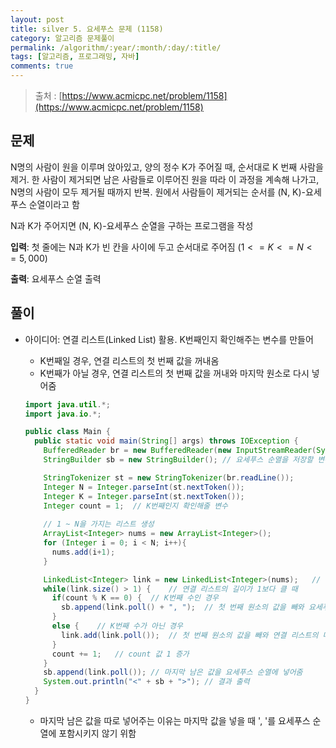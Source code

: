 ```yaml
---
layout: post
title: silver 5. 요세푸스 문제 (1158)
category: 알고리즘 문제풀이
permalink: /algorithm/:year/:month/:day/:title/
tags: [알고리즘, 프로그래밍, 자바]
comments: true
---
```




> 출처 : [https://www.acmicpc.net/problem/1158](https://www.acmicpc.net/problem/1158)



## 문제

N명의 사람이 원을 이루며 앉아있고, 양의 정수 K가 주어질 때, 순서대로 K 번째 사람을 제거. 한 사람이 제거되면 남은 사람들로 이루어진 원을 따라 이 과정을 계속해 나가고, N명의 사람이 모두 제거될 때까지 반복. 원에서 사람들이 제거되는 순서를 (N, K)-요세푸스 순열이라고 함

N과 K가 주어지면 (N, K)-요세푸스 순열을 구하는 프로그램을 작성



**입력**: 첫 줄에는 N과 K가 빈 칸을 사이에 두고 순서대로 주어짐 ($1 <= K <= N <= 5,000$)

**출력**: 요세푸스 순열 출력





## 풀이

- 아이디어: 연결 리스트(Linked List) 활용. K번째인지 확인해주는 변수를 만들어

	- K번째일 경우, 연결 리스트의 첫 번째 값을 꺼내옴
	- K번째가 아닐 경우, 연결 리스트의 첫 번째 값을 꺼내와 마지막 원소로 다시 넣어줌

	```java
	import java.util.*;
	import java.io.*;
	
	public class Main {
	  public static void main(String[] args) throws IOException {
	    BufferedReader br = new BufferedReader(new InputStreamReader(System.in));
	    StringBuilder sb = new StringBuilder();	// 요세푸스 순열을 저장할 변수
	
	    StringTokenizer st = new StringTokenizer(br.readLine());
	    Integer N = Integer.parseInt(st.nextToken());
	    Integer K = Integer.parseInt(st.nextToken());
	    Integer count = 1;	// K번째인지 확인해줄 변수
	    
	    // 1 ~ N을 가지는 리스트 생성 
	    ArrayList<Integer> nums = new ArrayList<Integer>();
	    for (Integer i = 0; i < N; i++){
	      nums.add(i+1);
	    }
	
	    LinkedList<Integer> link = new LinkedList<Integer>(nums);	// 1~N의 값을 가지는 연결 리스트 생성
	    while(link.size() > 1) {	// 연결 리스트의 길이가 1보다 클 때
	      if(count % K == 0) {	// K번째 수인 경우
	        sb.append(link.poll() + ", ");	// 첫 번째 원소의 값을 빼와 요세푸스 순열에 넣어줌
	      }
	      else {	// K번째 수가 아닌 경우
	        link.add(link.poll());	// 첫 번째 원소의 값을 빼와 연결 리스트의 마지막 원소로 넣어줌
	      }
	      count += 1;	// count 값 1 증가
	    }
	    sb.append(link.poll());	// 마지막 남은 값을 요세푸스 순열에 넣어줌
	    System.out.println("<" + sb + ">");	// 결과 출력
	  }
	}
	```
	- 마지막 남은 값을 따로 넣어주는 이유는 마지막 값을 넣을 때 ', '를 요세푸스 순열에 포함시키지 않기 위함
